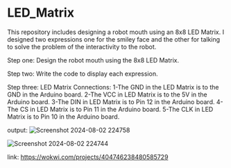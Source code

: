 # LED_Matrix
This repository includes designing a robot mouth using an 8x8 LED Matrix. I designed two expressions one for the smiley face and the other for talking to solve the problem of the interactivity to the robot.


Step one:
Design the robot mouth using the 8x8 LED Matrix.  


Step two:
Write the code to display each expression.



Step three:
LED Matrix Connections:
1-The GND in the LED Matrix is to the GND in the Arduino board. 
2-The VCC in LED Matrix is to the 5V in the Arduino board.
3-The DIN in LED Matrix is to Pin 12 in the Arduino board.
4-The CS in LED Matrix is to Pin 11 in the Arduino board.
5-The CLK in LED Matrix is to Pin 10 in the Arduino board.



output:
![Screenshot 2024-08-02 224758](https://github.com/user-attachments/assets/21017262-0476-4b96-8e91-56da05a631a8)


![Screenshot 2024-08-02 224744](https://github.com/user-attachments/assets/67e11d10-0794-46fa-a7e3-30c036de40f6)


link: https://wokwi.com/projects/404746238480585729
